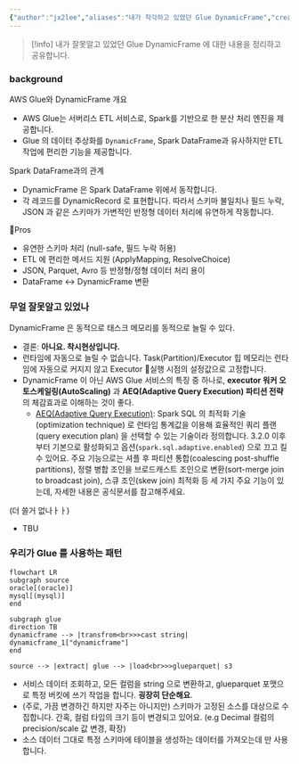 ```yaml
---
{"author":"jx2lee","aliases":"내가 착각하고 있었던 Glue DynamicFrame","created":"2025-08-19T22:33:03.292+09:00","last-updated":"2025-08-19 22:33","tags":["aws","glue","dynamicframe"],"dg-publish":true,"dg-home-link":true,"dg-show-local-graph":true,"dg-show-backlinks":true,"dg-show-toc":false,"dg-show-inline-title":true,"dg-show-file-tree":false,"dg-enable-search":true,"dg-link-preview":true,"dg-show-tags":false,"dg-pass-frontmatter":false,"permalink":"/data/etc/__/things-i-was-wrong-about-aws-glue/","dgHomeLink":true,"dgShowBacklinks":true,"dgShowLocalGraph":true,"dgShowInlineTitle":true,"dgEnableSearch":true,"dgLinkPreview":true,"dgPassFrontmatter":true,"noteIcon":""}
---
```



> [!info] 내가 잘못알고 있었던 Glue DynamicFrame 에 대한 내용을 정리하고 공유합니다.

### background
AWS Glue와 DynamicFrame 개요
- AWS Glue는 서버리스 ETL 서비스로, Spark를 기반으로 한 분산 처리 엔진을 제공합니다.
- Glue 의 데이터 추상화를 `DynamicFrame`, Spark DataFrame과 유사하지만 ETL 작업에 편리한 기능을 제공합니다.

Spark DataFrame과의 관계
- DynamicFrame 은 Spark DataFrame 위에서 동작합니다.
- 각 레코드를 DynamicRecord 로 표현합니다. 따라서 스키마 불일치나 필드 누락, JSON 과 같은 스키마가 가변적인 반정형 데이터 처리에 유연하게 작동합니다.

Pros
- 유연한 스키마 처리 (null-safe, 필드 누락 허용)
- ETL 에 편리한 메서드 지원 (ApplyMapping, ResolveChoice)
- JSON, Parquet, Avro 등 반정형/정형 데이터 처리 용이
- DataFrame ↔ DynamicFrame 변환

### 무얼 잘못알고 있었나
DynamicFrame 은 동적으로 태스크 메모리를 동적으로 늘릴 수 있다.
- 결론: **아니요. 착시현상입니다.**
- 런타임에 자동으로 늘릴 수 없습니다. Task(Partition)/Executor 힙 메모리는 런타임에 자동으로 커지지 않고 Executor 실행 시점의 설정값으로 고정합니다.
- DynamicFrame 이 아닌 AWS Glue 서비스의 특징 중 하나로, **executor 워커 오토스케일링(AutoScaling)** 과 **AEQ(Adaptive Query Execution) 파티션 전략**의 체감효과로 이해하는 것이 좋다.
    - [AEQ(Adaptive Query Execution)](https://spark.apache.org/docs/3.5.2/sql-performance-tuning.html#adaptive-query-execution): Spark SQL 의 최적화 기술(optimization technique) 로 런타임 통계값을 이용해 효율적인 쿼리 플랜(query execution plan) 을 선택할 수 있는 기술이라 정의합니다. 3.2.0 이후부터 기본으로 활성화되고 옵션(`spark.sql.adaptive.enabled`) 으로 끄고 킬 수 있어요. 주요 기능으로는 셔플 후 파티션 통합(coalescing post-shuffle partitions), 정렬 병합 조인을 브로드캐스트 조인으로 변환(sort-merge join to broadcast join), 스큐 조인(skew join) 최적화 등 세 가지 주요 기능이 있는데, 자세한 내용은 공식문서를 참고해주세요.

(더 쓸거 없나ㅏㅏ)
- TBU

### 우리가 Glue 를 사용하는 패턴
```mermaid
flowchart LR
subgraph source
oracle[(oracle)]
mysql[(mysql)]
end

subgraph glue
direction TB
dynamicframe --> |transfrom<br>>>cast string| dynamicframe_1["dynamicframe"]
end

source --> |extract| glue --> |load<br>>>glueparquet| s3
```
- 서비스 데이터 조회하고, 모든 컬럼을 string 으로 변환하고, glueparquet 포맷으로 특정 버킷에 쓰기 작업을 합니다. **굉장히 단순해요**.
- (주로, 가끔 변경하긴 하지만 자주는 아니지만) 스키마가 고정된 소스를 대상으로 수집합니다. 간혹, 컬럼 타입의 크기 등이 변경되고 있어요. (e.g Decimal 컬럼의 precision/scale 값 변경, 확장)
- 소스 데이터 그대로 특정 스키마에 테이블을 생성하는 데이터를 가져오는데 만 사용합니다. 
